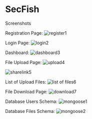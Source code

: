 # SecFish

Screenshots

Registration Page: ![register1](https://github.com/MAHESHBANDUNI/SecFish/assets/114943739/919620a3-2d32-40af-a086-864692b8c638)

Login Page: ![login2](https://github.com/MAHESHBANDUNI/SecFish/assets/114943739/ef61a0d5-9046-4191-91cc-d96330fac837)

Dashboard: ![dashboard3](https://github.com/MAHESHBANDUNI/SecFish/assets/114943739/b94ce4cc-5f0c-4c4a-bf55-cdaaff4a6ed0)

File Upload Page: ![upload4](https://github.com/MAHESHBANDUNI/SecFish/assets/114943739/ba32fc60-9ec8-42e9-904f-c4337fdd0008)

![sharelink5](https://github.com/MAHESHBANDUNI/SecFish/assets/114943739/c1b564d8-9164-4247-8d6a-78ecdb689cbb)

List of Upload Files: ![list of files6](https://github.com/MAHESHBANDUNI/SecFish/assets/114943739/6d8ecb1e-4f74-429e-ac27-7201df03e789)

File Download Page: ![download7](https://github.com/MAHESHBANDUNI/SecFish/assets/114943739/0b6eedd6-cc09-422c-9cab-ac72cc76d510)

Database Users Schema: ![mongoose1](https://github.com/MAHESHBANDUNI/SecFish/assets/114943739/4863635b-e6dc-4940-aea7-ab0e47e44f11)

Database Files Schema: ![mongoose2](https://github.com/MAHESHBANDUNI/SecFish/assets/114943739/90682178-ff34-4644-93e5-a3616fa65801)


